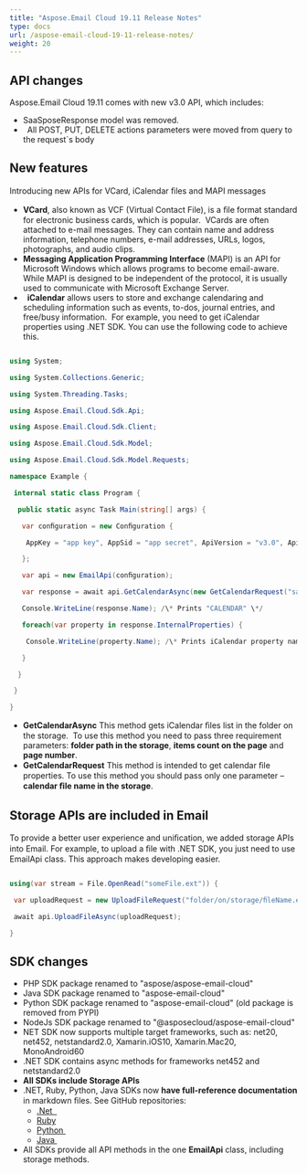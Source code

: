```yaml
---
title: "Aspose.Email Cloud 19.11 Release Notes"
type: docs
url: /aspose-email-cloud-19-11-release-notes/
weight: 20
---
```


## **API changes**
Aspose.Email Cloud 19.11 comes with new v3.0 API, which includes:

- SaaSposeResponse model was removed.
- ` `All POST, PUT, DELETE actions parameters were moved from query to the request`s body 
## **New features**
Introducing new APIs for VCard, iCalendar ﬁles and MAPI messages

- **VCard**, also known as VCF (Virtual Contact File), is a ﬁle format standard for electronic business cards, which is popular.  VCards are often attached to e-mail messages. They can contain name and address information, telephone numbers, e-mail addresses, URLs, logos, photographs, and audio clips. 
- **Messaging Application Programming Interface** (MAPI) is an API for Microsoft Windows which allows programs to become email-aware. While MAPI is designed to be independent of the protocol, it is usually used to communicate with Microsoft Exchange Server.
- ` `**iCalendar** allows users to store and exchange calendaring and scheduling information such as events, to-dos, journal entries, and free/busy information.  For example, you need to get iCalendar properties using .NET SDK. You can use the following code to achieve this. 

```csharp

using System;

using System.Collections.Generic;

using System.Threading.Tasks;

using Aspose.Email.Cloud.Sdk.Api;

using Aspose.Email.Cloud.Sdk.Client;

using Aspose.Email.Cloud.Sdk.Model;

using Aspose.Email.Cloud.Sdk.Model.Requests;

namespace Example {

 internal static class Program {

  public static async Task Main(string[] args) {

   var conﬁguration = new Conﬁguration {

    AppKey = "app key", AppSid = "app secret", ApiVersion = "v3.0", ApiBaseUrl = "https://api.aspose.cloud"

   };

   var api = new EmailApi(conﬁguration);

   var response = await api.GetCalendarAsync(new GetCalendarRequest("sample.ics", "1", "First Storage"));

   Console.WriteLine(response.Name); /\* Prints "CALENDAR" \*/

   foreach(var property in response.InternalProperties) {

    Console.WriteLine(property.Name); /\* Prints iCalendar property names \*/

   }

  }

 }

}


```

- **GetCalendarAsync** This method gets iCalendar ﬁles list in the folder on the storage.  To use this method you need to pass three requirement parameters: **folder path in the storage**, **items count on the page** and **page number**. 
- **GetCalendarRequest** This method is intended to get calendar ﬁle properties. To use this method you should pass only one parameter – **calendar ﬁle name in the storage**.
## **Storage APIs are included in Email**
To provide a better user experience and uniﬁcation, we added storage APIs into Email. For example, to upload a ﬁle with .NET SDK, you just need to use EmailApi class. This approach makes developing easier.

```csharp

using(var stream = File.OpenRead("someFile.ext")) {

 var uploadRequest = new UploadFileRequest("folder/on/storage/ﬁleName.ext", stream, "Storage Name");

 await api.UploadFileAsync(uploadRequest);

}

```
## **SDK changes**
- PHP SDK package renamed to "aspose/aspose-email-cloud" 
- Java SDK package renamed to "aspose-email-cloud"
- Python SDK package renamed to "aspose-email-cloud" (old package is removed from PYPI)
- NodeJs SDK package renamed to "@asposecloud/aspose-email-cloud" 
- NET SDK now supports multiple target frameworks, such as: net20, net452, netstandard2.0, Xamarin.iOS10, Xamarin.Mac20, MonoAndroid60
- .NET SDK contains async methods for frameworks net452 and netstandard2.0
- **All SDKs include Storage APIs**
- .NET, Ruby, Python, Java SDKs now **have full-reference documentation** in markdown ﬁles. See GitHub repositories:
  - [.Net  ](https://github.com/aspose-email-cloud/aspose-email-cloud-dotnet)
  - [Ruby](https://github.com/aspose-email-cloud/aspose-email-cloud-ruby)
  - [Python ](https://github.com/aspose-email-cloud/aspose-email-cloud-python)
  - [Java ](https://github.com/aspose-email-cloud/aspose-email-cloud-java)
- All SDKs provide all API methods in the one **EmailApi** class, including storage methods.
